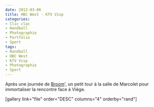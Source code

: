 ```yaml
---
date: 2012-03-06
title: HBC West - KTV Visp
categories:
- Clic clac
- Handball
- Photographie
- Portfolio
- Sport
tags:
- Handball
- HBC West
- KTV Visp
- Photographie
- Sport
---
```

Après une journée de <a title="Broomball Cup" href="https://www.alienlebarge.ch/2012/03/06/broomball-cup/">Broom</a>', un petit tour à la salle de Marcolet pour immortaliser la rencontre face à Viège.<!--more-->

[gallery link="file" order="DESC" columns="4" orderby="rand"]

